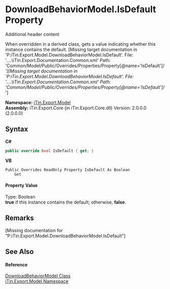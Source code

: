 # DownloadBehaviorModel.IsDefault Property 
Additional header content 

When overridden in a derived class, gets a value indicating whether this instance contains the default. \[Missing <include> target documentation in 'P:iTin.Export.Model.DownloadBehaviorModel.IsDefault'.  File: '..\..\iTin.Export.Documentation.Common.xml' Path: 'Common/Model/Public/Overrides/Properties/Property[@name='IsDefault']/*'\]\[Missing <include> target documentation in 'P:iTin.Export.Model.DownloadBehaviorModel.IsDefault'.  File: '..\..\iTin.Export.Documentation.Common.xml' Path: 'Common/Model/Public/Overrides/Properties/Property[@name='IsDefault']/*'\]

**Namespace:**&nbsp;<a href="N_iTin_Export_Model">iTin.Export.Model</a><br />**Assembly:**&nbsp;iTin.Export.Core (in iTin.Export.Core.dll) Version: 2.0.0.0 (2.0.0.0)

## Syntax

**C#**<br />
``` C#
public override bool IsDefault { get; }
```

**VB**<br />
``` VB
Public Overrides ReadOnly Property IsDefault As Boolean
	Get
```


#### Property Value
Type: Boolean<br /><strong>true</strong> if this instance contains the default; otherwise, <strong>false</strong>.

## Remarks
\[Missing <remarks> documentation for "P:iTin.Export.Model.DownloadBehaviorModel.IsDefault"\]

## See Also


#### Reference
<a href="T_iTin_Export_Model_DownloadBehaviorModel">DownloadBehaviorModel Class</a><br /><a href="N_iTin_Export_Model">iTin.Export.Model Namespace</a><br />